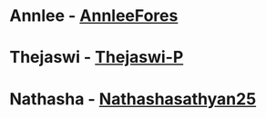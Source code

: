# Annlee - [AnnleeFores](https://github.com/AnnleeFores)
# Thejaswi - [Thejaswi-P](https://github.com/Thejaswi-P)
# Nathasha - [Nathashasathyan25](https://github.com/NathashaSathyan25)
